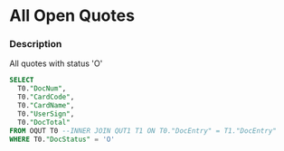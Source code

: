 # All Open Quotes

### Description

All quotes with status 'O'

```sql
SELECT
  T0."DocNum",
  T0."CardCode",
  T0."CardName",
  T0."UserSign",
  T0."DocTotal"
FROM OQUT T0 --INNER JOIN QUT1 T1 ON T0."DocEntry" = T1."DocEntry"
WHERE T0."DocStatus" = 'O'
```
